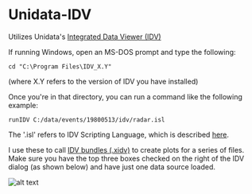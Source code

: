 # Unidata-IDV
Utilizes Unidata's 
[Integrated Data Viewer (IDV)](https://www.unidata.ucar.edu/software/idv/)

If running Windows, open an MS-DOS prompt and type the following:
```
cd "C:\Program Files\IDV_X.Y"
```
(where X.Y refers to the version of IDV you have installed)

Once you're in that directory, you can run a command like the following example:

```
runIDV C:/data/events/19800513/idv/radar.isl
```
The '.isl' refers to IDV Scripting Language, which is described [here](https://www.unidata.ucar.edu/software/idv/docs/userguide/isl/index.html).

I use these to call [IDV bundles (.xidv)](https://www.unidata.ucar.edu/software/idv/docs/userguide/Bundles.html) to create plots for a series of files. Make sure you have the top three boxes checked on the right of the IDV dialog (as shown below) and have just one data source loaded.

![alt text](https://www.unidata.ucar.edu/software/idv/docs/userguide/images/FileDialog.gif "IDV Dialog")
